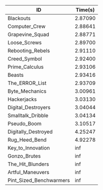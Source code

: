 |ID|Time(s)|
|-|-|
|Blackouts|2.87090|
|Computer_Crew|2.88641|
|Grapevine_Squad|2.88771|
|Loose_Screws|2.89700|
|Rebooting_Rebels|2.91110|
|Creed_Symbol|2.92400|
|Prime_Calculus|2.93106|
|Beasts|2.93416|
|The_ERROR_List|2.93709|
|Byte_Mechanics|3.00961|
|Hackerjacks|3.03130|
|Digital_Destroyers|3.04044|
|Smalltalk_Dribble|3.04134|
|Pseudo_Boom|3.10517|
|Digitally_Destroyed|4.25247|
|Rug_Heed_Bend|4.92278|
|Key_to_Innovation|inf|
|Gonzo_Brutes|inf|
|The_Hit_Blunders|inf|
|Artful_Maneuvers|inf|
|Pint_Sized_Benchwarmers|inf|
